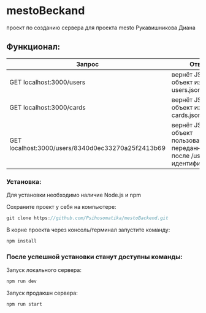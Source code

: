 # mestoBeckand
проект по созданию сервера для проекта mesto 
Рукавишникова Диана 

## Функционал:

| Запрос                            | Ответ                         |
| -------------                     |-------------                |
| GET localhost:3000/users          | вернёт JSON-объект из файла users.json; |
| GET localhost:3000/cards          | вернёт JSON-объект из файла cards.json; |
| GET localhost:3000/users/8340d0ec33270a25f2413b69|   вернёт JSON-объект пользователя с переданным после /users идентификатором|

### Установка:
Для установки необходимо наличие Node.js и npm

Сохраните проект у себя на компьютере:
```javascript
git clone https://github.com/Psihosomatika/mestoBackend.git
```

В корне проекта через консоль/терминал запустите команду:
```javascript
npm install
```
### После успешной установки станут доступны команды:
Запуск локального сервера:
```javascript
npm run dev
```
Запуск продакшн сервера:
```javascript
npm run start
```
